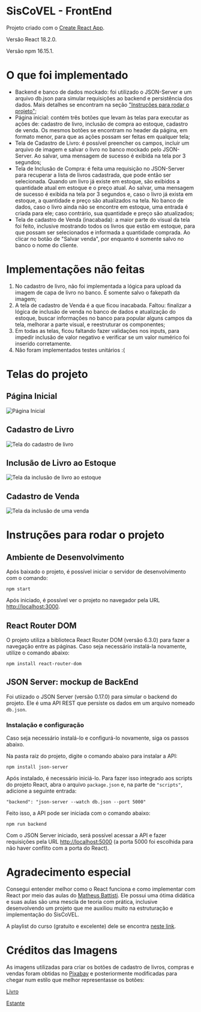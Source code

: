 # SisCoVEL - FrontEnd
Projeto criado com o [Create React App](https://github.com/facebook/create-react-app).

Versão React 18.2.0.

Versão npm 16.15.1.

# O que foi implementado
- Backend e banco de dados mockado: foi utilizado o JSON-Server e um arquivo db.json para simular requisições ao backend e persistência dos dados. Mais detalhes se encontram na seção ["Instruções para rodar o projeto"](#instruções-para-rodar-o-projeto);
- Página inicial: contém três botões que levam às telas para executar as ações de: cadastro de livro, inclusão de compra ao estoque, cadastro de venda. Os mesmos botões se encontram no header da página, em formato menor, para que as ações possam ser feitas em qualquer tela;
- Tela de Cadastro de Livro: é possível preencher os campos, incluir um arquivo de imagem e salvar o livro no banco mockado pelo JSON-Server. Ao salvar, uma mensagem de sucesso é exibida na tela por 3 segundos;
- Tela de Inclusão de Compra: é feita uma requisição no JSON-Server para recuperar a lista de livros cadastrada, que pode então ser selecionada. Quando um livro já existe em estoque, são exibidos a quantidade atual em estoque e o preço atual. Ao salvar, uma mensagem de sucesso é exibida na tela por 3 segundos e, caso o livro já exista em estoque, a quantidade e preço são atualizados na tela. No banco de dados, caso o livro ainda não se encontre em estoque, uma entrada é criada para ele; caso contrário, sua quantidade e preço são atualizados;
- Tela de cadastro de Venda (inacabada): a maior parte do visual da tela foi feito, inclusive mostrando todos os livros que estão em estoque, para que possam ser selecionados e informada a quantidade comprada. Ao clicar no botão de "Salvar venda", por enquanto é somente salvo no banco o nome do cliente. 

# Implementações não feitas
1. No cadastro de livro, não foi implementada a lógica para upload da imagem de capa de livro no banco. É somente salvo o fakepath da imagem;
2. A tela de cadastro de Venda é a que ficou inacabada. Faltou: finalizar a lógica de inclusão de venda no banco de dados e atualização do estoque, buscar informações no banco para popular alguns campos da tela, melhorar a parte visual, e reestruturar os componentes;
3. Em todas as telas, ficou faltando fazer validações nos inputs, para impedir inclusão de valor negativo e verificar se um valor numérico foi inserido corretamente.
4. Não foram implementados testes unitários :(

# Telas do projeto

## Página Inicial

![Página Inicial](https://user-images.githubusercontent.com/19349339/185684237-6c47027a-ac7f-4a73-b9c2-ad7090992dc4.png)

## Cadastro de Livro
![Tela do cadastro de livro](https://user-images.githubusercontent.com/19349339/185751479-87bd47b8-a9d5-4bb6-84b7-a00280ba4f47.png)

## Inclusão de Livro ao Estoque
![Tela da inclusão de livro ao estoque](https://user-images.githubusercontent.com/19349339/185684354-995a9fe6-9d09-40c6-b989-efee57a623d1.png)

## Cadastro de Venda
![Tela da inclusão de uma venda](https://user-images.githubusercontent.com/19349339/185688386-95a64d0f-c6c6-426b-84d3-77c14277a7e9.png)

# Instruções para rodar o projeto

## Ambiente de Desenvolvimento

Após baixado o projeto, é possível iniciar o servidor de desenvolvimento com o comando:

`npm start`

Após iniciado, é possível ver o projeto no navegador pela URL [http://localhost:3000](http://localhost:3000).

## React Router DOM
O projeto utiliza a biblioteca React Router DOM (versão 6.3.0) para fazer a navegação entre as páginas. Caso seja necessário instalá-la novamente, utilize o comando abaixo:

`npm install react-router-dom`

## JSON Server: mockup de BackEnd
Foi utiizado o JSON Server (versão 0.17.0) para simular o backend do projeto. Ele é uma API REST que persiste os dados em um arquivo nomeado `db.json`.

### Instalação e configuração	
Caso seja necessário instalá-lo e configurá-lo novamente, siga os passos abaixo.

Na pasta raiz do projeto, digite o comando abaixo para instalar a API:

`npm install json-server`

Após instalado, é necessário iniciá-lo. Para fazer isso integrado aos scripts do projeto React, abra o arquivo `package.json` e, na parte de `"scripts"`, adicione a seguinte entrada:

`"backend": "json-server --watch db.json --port 5000"`

Feito isso, a API pode ser iniciada com o comando abaixo: 

`npm run backend`

Com o JSON Server iniciado, será possível acessar a API e fazer requisições pela URL [http://localhost:5000](http://localhost:5000) (a porta 5000 foi escolhida para não haver conflito com a porta do React).

# Agradecimento especial
Consegui entender melhor como o React funciona e como implementar com React por meio das aulas do [Matheus Battisti](https://www.linkedin.com/in/matheusbattisti/). Ele possui uma ótima didática e suas aulas são uma mescla de teoria com prática, inclusive desenvolvendo um projeto que me auxiliou muito na estruturação e implementação do SisCoVEL.

A playlist do curso (gratuito e excelente) dele se encontra [neste link](https://www.youtube.com/playlist?list=PLnDvRpP8BneyVA0SZ2okm-QBojomniQVO).

# Créditos das Imagens
As imagens utilizadas para criar os botões de cadastro de livros, compras e vendas foram obtidas no [Pixabay](https://pixabay.com/pt/) e posteriormente modificadas para chegar num estilo que melhor representasse os botões:

[Livro](https://pixabay.com/pt/vectors/um-livro-literatura-páginas-papel-1699641/)

[Estante](https://pixabay.com/pt/vectors/estante-de-livros-livros-biblioteca-2907964/)